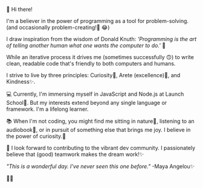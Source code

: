 👋 Hi there!

I'm a believer in the power of programming as a tool for problem-solving.(and occasionally problem-creating!🐞 😂) 

I draw inspiration from the wisdom of Donald Knuth: *'Programming is the art of telling another human what one wants the computer to do.'* 🙌

While an iterative process it drives me (sometimes successfully 🙃) to write clean, readable code that's friendly to both computers and humans.

I strive to live by three principles: Curiosity👀, Arete (excellence)💯, and Kindness✨.

💻 Currently, I'm immersing myself in JavaScript and Node.js at Launch School🚀. But my interests extend beyond any single language or framework. I'm a lifelong learner.

📚 When I'm not coding, you might find me sitting in nature🌳, listening to an audiobook🎵, or in pursuit of something else that brings me joy. I believe in the power of curiosity.👀

👯 I look forward to contributing to the vibrant dev community. I passionately believe that (good) teamwork makes the dream work!✨

*"This is a wonderful day. I've never seen this one before."* -Maya Angelou✨

🖖😎

<!---
Ikigai42/Ikigai42 is a ✨ special ✨ repository because its `README.md` (this file) appears on your GitHub profile.
You can click the Preview link to take a look at your changes.
--->

